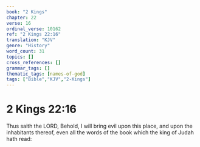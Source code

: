 ```yaml
---
book: "2 Kings"
chapter: 22
verse: 16
ordinal_verse: 10162
ref: "2 Kings 22:16"
translation: "KJV"
genre: "History"
word_count: 31
topics: []
cross_references: []
grammar_tags: []
thematic_tags: [names-of-god]
tags: ["Bible","KJV","2-Kings"]
---
```


# 2 Kings 22:16

Thus saith the LORD, Behold, I will bring evil upon this place, and upon the inhabitants thereof, even all the words of the book which the king of Judah hath read:
